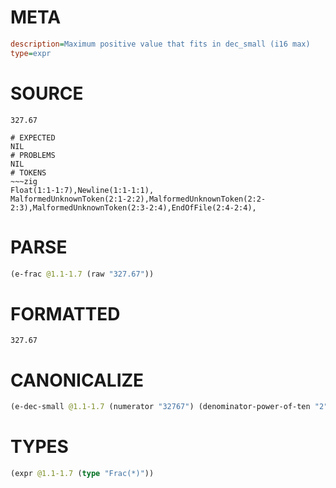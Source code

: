 # META
~~~ini
description=Maximum positive value that fits in dec_small (i16 max)
type=expr
~~~
# SOURCE
~~~roc
327.67
~~~
~~~
# EXPECTED
NIL
# PROBLEMS
NIL
# TOKENS
~~~zig
Float(1:1-1:7),Newline(1:1-1:1),
MalformedUnknownToken(2:1-2:2),MalformedUnknownToken(2:2-2:3),MalformedUnknownToken(2:3-2:4),EndOfFile(2:4-2:4),
~~~
# PARSE
~~~clojure
(e-frac @1.1-1.7 (raw "327.67"))
~~~
# FORMATTED
~~~roc
327.67
~~~
# CANONICALIZE
~~~clojure
(e-dec-small @1.1-1.7 (numerator "32767") (denominator-power-of-ten "2") (value "327.67"))
~~~
# TYPES
~~~clojure
(expr @1.1-1.7 (type "Frac(*)"))
~~~
